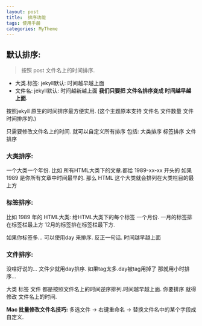 ```yaml
---
layout: post
title:  排序功能
tags: 使用手册
categories: MyTheme
---
```



## 默认排序:
> 按照 post 文件名上的时间排序.
- 大类.标签: jekyll默认: 时间越早越上面
- 文件名:    jekyll默认: 时间越新越上面
**我们只要把 文件名排序变成 时间越早越上面.**

按照jekyll 原生的时间排序最方便实用.
(这个主题原本支持 文件名 文件数量 文件时间排序的.)

只需要修改文件名上的时间. 就可以自定义所有排序
包括: 大类排序 标签排序 文件排序

### 大类排序:
一个大类一个年份.
比如 所有HTML大类下的文章.都给 1989-xx-xx 开头的
如果1989 是你所有文章中时间最早的.
那么 HTML 这个大类就会排列在大类栏目的最上方


### 标签排序:
比如 1989 年的 HTML大类:
给HTML大类下的每个标签 一个月份.
一月的标签排在标签栏最上方
12月的标签排在标签栏最下方.

如果你标签多...  可以使用day 来排序.
反正一句话. 时间越早越上面 




### 文件排序:
没啥好说的... 文件少就用day排序.
如果tag太多.day被tag用掉了 那就用小时排序...






大类 标签 文件 都是按照文件名上的时间逆序排列.时间越早越上面.
你要排序 就得修改 文件名上的时间.





**Mac 批量修改文件名技巧:**
多选文件 → 右键重命名 → 替换文件名中的某个字段成自定义.
